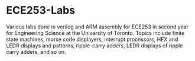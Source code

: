 # ECE253-Labs
Various labs done in verilog and ARM assembly for ECE253 in second year for Engineering Science at the University of Toronto. Topics include finite state machines, morse code displayers, interrupt processors, HEX and LEDR displays and patterns, ripple-carry adders, LEDR displays of ripple carry adders, and so on.
